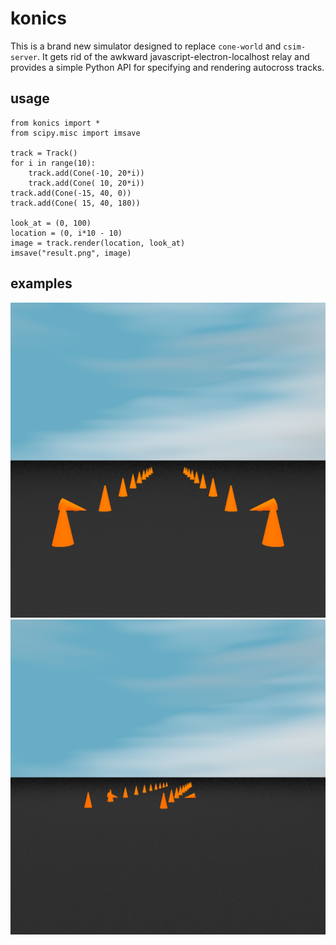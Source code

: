 # konics
This is a brand new simulator designed to replace `cone-world` and `csim-server`. It gets rid of 
the awkward javascript-electron-localhost relay and provides a simple Python API for specifying 
and rendering autocross tracks.

## usage
```
from konics import *
from scipy.misc import imsave

track = Track()
for i in range(10):
    track.add(Cone(-10, 20*i))
    track.add(Cone( 10, 20*i))
track.add(Cone(-15, 40, 0))
track.add(Cone( 15, 40, 180))

look_at = (0, 100)
location = (0, i*10 - 10)
image = track.render(location, look_at)
imsave("result.png", image)
```

## examples
![front.png](examples/front.png)
![angle.png](examples/angle.png)
